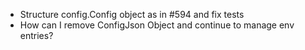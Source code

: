 * Structure config.Config object as in #594 and fix tests
* How can I remove ConfigJson Object and continue to manage env entries?
